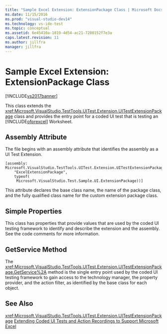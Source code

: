 ```yaml
---
title: "Sample Excel Extension: ExtensionPackage Class | Microsoft Docs"
ms.date: 11/15/2016
ms.prod: "visual-studio-dev14"
ms.technology: vs-ide-test
ms.topic: conceptual
ms.assetid: 6e45410a-1819-4d54-ac21-7280152f7e3a
caps.latest.revision: 11
ms.author: jillfra
manager: jillfra
---
```

# Sample Excel Extension: ExtensionPackage Class
[!INCLUDE[vs2017banner](../includes/vs2017banner.md)]

This class extends the <xref:Microsoft.VisualStudio.TestTools.UITest.Extension.UITestExtensionPackage> class and provides the entry point for a coded UI test that is testing an [!INCLUDE[ofprexcel](../includes/ofprexcel-md.md)] Worksheet.

## Assembly Attribute
 The file begins with an assembly attribute that identifies the assembly as a UI Test Extension.

```
[assembly: Microsoft.VisualStudio.TestTools.UITest.Extension.UITestExtensionPackage(
    "ExcelExtensionPackage",
    typeof(
     Microsoft.VisualStudio.Test.Sample.UI.ExtensionPackage))]
```

 This attribute declares the base class name, the name of the package class, and the fully qualified class name for the custom extension package class.

## Simple Properties
 This class has properties that provide values that are used by the coded UI testing framework to identify and describe the extension and the assembly. See the code comments for more information.

## GetService Method
 The <xref:Microsoft.VisualStudio.TestTools.UITest.Extension.UITestExtensionPackage.GetService%2A> method is the single entry point used by the coded UI testing framework to gain access to the technology manager, the property provider, and the action filter, as identified by the base class for each object.

## See Also
 <xref:Microsoft.VisualStudio.TestTools.UITest.Extension.UITestExtensionPackage>
 [Extending Coded UI Tests and Action Recordings to Support Microsoft Excel](../test/extending-coded-ui-tests-and-action-recordings-to-support-microsoft-excel.md)
